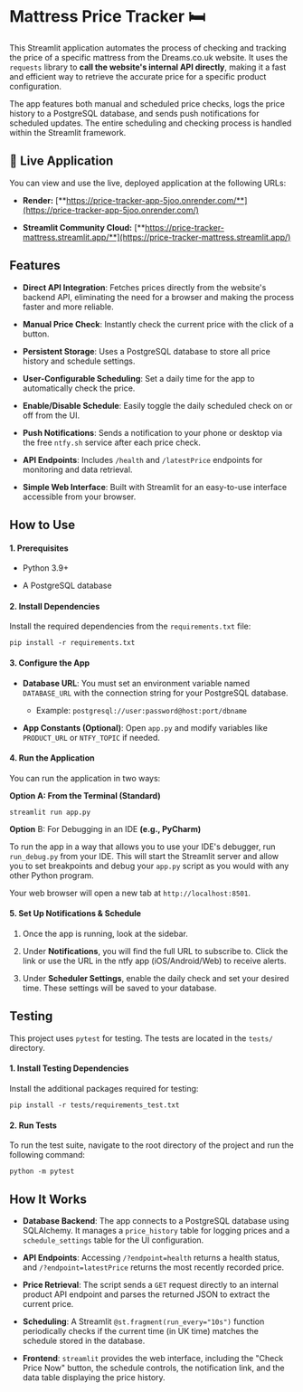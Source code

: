 # Mattress Price Tracker 🛏️

This Streamlit application automates the process of checking and tracking the price of a specific mattress from the Dreams.co.uk website. It uses the `requests` library to **call the website's internal API directly**, making it a fast and efficient way to retrieve the accurate price for a specific product configuration.

The app features both manual and scheduled price checks, logs the price history to a PostgreSQL database, and sends push notifications for scheduled updates. The entire scheduling and checking process is handled within the Streamlit framework.

## 🚀 Live Application

You can view and use the live, deployed application at the following URLs:

* **Render:** [**https://price-tracker-app-5joo.onrender.com/**](https://price-tracker-app-5joo.onrender.com/)

* **Streamlit Community Cloud:** [**https://price-tracker-mattress.streamlit.app/**](https://price-tracker-mattress.streamlit.app/)

## Features

* **Direct API Integration**: Fetches prices directly from the website's backend API, eliminating the need for a browser and making the process faster and more reliable.

* **Manual Price Check**: Instantly check the current price with the click of a button.

* **Persistent Storage**: Uses a PostgreSQL database to store all price history and schedule settings.

* **User-Configurable Scheduling**: Set a daily time for the app to automatically check the price.

* **Enable/Disable Schedule**: Easily toggle the daily scheduled check on or off from the UI.

* **Push Notifications**: Sends a notification to your phone or desktop via the free `ntfy.sh` service after each price check.

* **API Endpoints**: Includes `/health` and `/latestPrice` endpoints for monitoring and data retrieval.

* **Simple Web Interface**: Built with Streamlit for an easy-to-use interface accessible from your browser.

## How to Use

#### 1. Prerequisites

* Python 3.9+

* A PostgreSQL database

#### 2. Install Dependencies

Install the required dependencies from the `requirements.txt` file:

```
pip install -r requirements.txt
```

#### 3. Configure the App

* **Database URL**: You must set an environment variable named `DATABASE_URL` with the connection string for your PostgreSQL database.

  * Example: `postgresql://user:password@host:port/dbname`

* **App Constants (Optional)**: Open `app.py` and modify variables like `PRODUCT_URL` or `NTFY_TOPIC` if needed.

#### 4. Run the Application

You can run the application in two ways:

**Option A: From the Terminal (Standard)**

```
streamlit run app.py
```

**Option** B: For Debugging in an IDE **(e.g., PyCharm)**

To run the app in a way that allows you to use your IDE's debugger, run `run_debug.py` from your IDE. This will start the Streamlit server and allow you to set breakpoints and debug your `app.py` script as you would with any other Python program.

Your web browser will open a new tab at `http://localhost:8501`.

#### 5. Set Up Notifications & Schedule

1. Once the app is running, look at the sidebar.

2. Under **Notifications**, you will find the full URL to subscribe to. Click the link or use the URL in the ntfy app (iOS/Android/Web) to receive alerts.

3. Under **Scheduler Settings**, enable the daily check and set your desired time. These settings will be saved to your database.

## Testing

This project uses `pytest` for testing. The tests are located in the `tests/` directory.

#### 1. Install Testing Dependencies

Install the additional packages required for testing:

```
pip install -r tests/requirements_test.txt
```

#### 2. Run Tests

To run the test suite, navigate to the root directory of the project and run the following command:

```
python -m pytest
```

## How It Works

* **Database Backend**: The app connects to a PostgreSQL database using SQLAlchemy. It manages a `price_history` table for logging prices and a `schedule_settings` table for the UI configuration.

* **API Endpoints**: Accessing `/?endpoint=health` returns a health status, and `/?endpoint=latestPrice` returns the most recently recorded price.

* **Price Retrieval**: The script sends a `GET` request directly to an internal product API endpoint and parses the returned JSON to extract the current price.

* **Scheduling**: A Streamlit `@st.fragment(run_every="10s")` function periodically checks if the current time (in UK time) matches the schedule stored in the database.

* **Frontend**: `streamlit` provides the web interface, including the "Check Price Now" button, the schedule controls, the notification link, and the data table displaying the price history.
